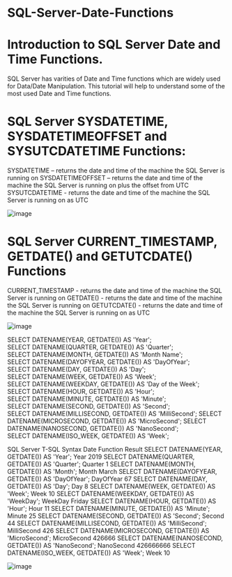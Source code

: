 # SQL-Server-Date-Functions

# Introduction to SQL Server Date and Time Functions.

SQL Server has varities of Date and Time functions which are widely used for Data/Date Manipulation.
This tutorial will help to understand some of the most used Date and Time functions.

# SQL Server SYSDATETIME, SYSDATETIMEOFFSET and SYSUTCDATETIME Functions:
SYSDATETIME – returns the date and time of the machine the SQL Server is running on
SYSDATETIMEOFFSET – returns the date and time of the machine the SQL Server is running on plus the offset from UTC
SYSUTCDATETIME - returns the date and time of the machine the SQL Server is running on as UTC

![image](https://user-images.githubusercontent.com/122970222/213415402-3f834b6c-8270-4910-aa83-fb1cf7205b85.png)

# SQL Server CURRENT_TIMESTAMP, GETDATE() and GETUTCDATE() Functions
CURRENT_TIMESTAMP - returns the date and time of the machine the SQL Server is running on
GETDATE() - returns the date and time of the machine the SQL Server is running on
GETUTCDATE() - returns the date and time of the machine the SQL Server is running on as UTC

![image](https://user-images.githubusercontent.com/122970222/213415772-e0c72c7b-e52d-475a-92a4-1eb5ace53b9b.png)

SELECT DATENAME(YEAR, GETDATE())        AS 'Year';        
SELECT DATENAME(QUARTER, GETDATE())     AS 'Quarter';     
SELECT DATENAME(MONTH, GETDATE())       AS 'Month Name';       
SELECT DATENAME(DAYOFYEAR, GETDATE())   AS 'DayOfYear';   
SELECT DATENAME(DAY, GETDATE())         AS 'Day';         
SELECT DATENAME(WEEK, GETDATE())        AS 'Week';        
SELECT DATENAME(WEEKDAY, GETDATE())     AS 'Day of the Week';     
SELECT DATENAME(HOUR, GETDATE())        AS 'Hour';        
SELECT DATENAME(MINUTE, GETDATE())      AS 'Minute';      
SELECT DATENAME(SECOND, GETDATE())      AS 'Second';      
SELECT DATENAME(MILLISECOND, GETDATE()) AS 'MilliSecond'; 
SELECT DATENAME(MICROSECOND, GETDATE()) AS 'MicroSecond'; 
SELECT DATENAME(NANOSECOND, GETDATE())  AS 'NanoSecond';  
SELECT DATENAME(ISO_WEEK, GETDATE())    AS 'Week';    

SQL Server T-SQL Syntax	Date Function	Result
SELECT DATENAME(YEAR, GETDATE()) AS 'Year';	Year	2019
SELECT DATENAME(QUARTER, GETDATE()) AS 'Quarter';	Quarter	1
SELECT DATENAME(MONTH, GETDATE()) AS 'Month';	Month	March
SELECT DATENAME(DAYOFYEAR, GETDATE()) AS 'DayOfYear';	DayOfYear	67
SELECT DATENAME(DAY, GETDATE()) AS 'Day';	Day	8
SELECT DATENAME(WEEK, GETDATE()) AS 'Week';	Week	10
SELECT DATENAME(WEEKDAY, GETDATE()) AS 'WeekDay';	WeekDay	Friday
SELECT DATENAME(HOUR, GETDATE()) AS 'Hour';	Hour	11
SELECT DATENAME(MINUTE, GETDATE()) AS 'Minute';	Minute	25
SELECT DATENAME(SECOND, GETDATE()) AS 'Second';	Second	44
SELECT DATENAME(MILLISECOND, GETDATE()) AS 'MilliSecond';	MilliSecond	426
SELECT DATENAME(MICROSECOND, GETDATE()) AS 'MicroSecond';	MicroSecond	426666
SELECT DATENAME(NANOSECOND, GETDATE()) AS 'NanoSecond';	NanoSecond	426666666
SELECT DATENAME(ISO_WEEK, GETDATE()) AS 'Week';	Week	10

![image](https://user-images.githubusercontent.com/122970222/213416896-da932858-5494-4c1a-a450-f7669b9331a6.png)
